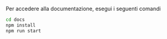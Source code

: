 Per accedere alla documentazione, esegui i seguenti comandi

```bash
cd docs
npm install
npm run start
```